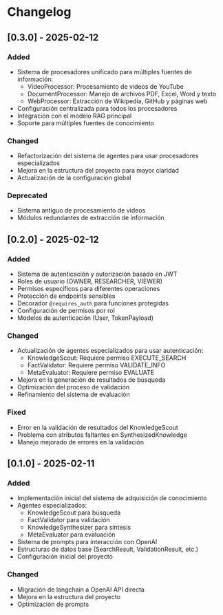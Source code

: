 # Changelog

## [0.3.0] - 2025-02-12

### Added
- Sistema de procesadores unificado para múltiples fuentes de información:
  - VideoProcessor: Procesamiento de videos de YouTube
  - DocumentProcessor: Manejo de archivos PDF, Excel, Word y texto
  - WebProcessor: Extracción de Wikipedia, GitHub y páginas web
- Configuración centralizada para todos los procesadores
- Integración con el modelo RAG principal
- Soporte para múltiples fuentes de conocimiento

### Changed
- Refactorización del sistema de agentes para usar procesadores especializados
- Mejora en la estructura del proyecto para mayor claridad
- Actualización de la configuración global

### Deprecated
- Sistema antiguo de procesamiento de videos
- Módulos redundantes de extracción de información

## [0.2.0] - 2025-02-12

### Added
- Sistema de autenticación y autorización basado en JWT
- Roles de usuario (OWNER, RESEARCHER, VIEWER)
- Permisos específicos para diferentes operaciones
- Protección de endpoints sensibles
- Decorador `@requires_auth` para funciones protegidas
- Configuración de permisos por rol
- Modelos de autenticación (User, TokenPayload)

### Changed
- Actualización de agentes especializados para usar autenticación:
  - KnowledgeScout: Requiere permiso EXECUTE_SEARCH
  - FactValidator: Requiere permiso VALIDATE_INFO
  - MetaEvaluator: Requiere permiso EVALUATE
- Mejora en la generación de resultados de búsqueda
- Optimización del proceso de validación
- Refinamiento del sistema de evaluación

### Fixed
- Error en la validación de resultados del KnowledgeScout
- Problema con atributos faltantes en SynthesizedKnowledge
- Manejo mejorado de errores en la validación

## [0.1.0] - 2025-02-11

### Added
- Implementación inicial del sistema de adquisición de conocimiento
- Agentes especializados:
  - KnowledgeScout para búsqueda
  - FactValidator para validación
  - KnowledgeSynthesizer para síntesis
  - MetaEvaluator para evaluación
- Sistema de prompts para interacción con OpenAI
- Estructuras de datos base (SearchResult, ValidationResult, etc.)
- Configuración inicial del proyecto

### Changed
- Migración de langchain a OpenAI API directa
- Mejora en la estructura del proyecto
- Optimización de prompts
